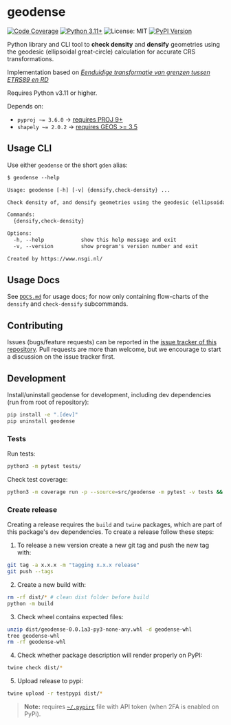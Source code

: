 # geodense

[![Code Coverage](https://img.shields.io/endpoint?url=https%3A%2F%2Fgeodetischeinfrastructuur.github.io%2Fgeodense%2Fbadge.json&style=flat-square&logo=pytest&logoColor=white)](https://geodetischeinfrastructuur.github.io/geodense/) [![Python 3.11+](https://img.shields.io/badge/python-3.11+-teal.svg?style=flat-square)](https://www.python.org/downloads/release/python-3116/) ![License: MIT](https://img.shields.io/badge/license-MIT-blue.svg?style=flat-square) [![PyPI Version](https://img.shields.io/pypi/v/geodense.svg?style=flat-square)](https://pypi.python.org/pypi/geodense)

Python library and CLI tool to **check density** and **densify** geometries using the geodesic (ellipsoidal great-circle) calculation for accurate CRS transformations.

Implementation based on [*Eenduidige transformatie van grenzen tussen ETRS89 en RD*](https://gnss-data.kadaster.nl/misc/docs/langelijnenadvies.pdf)

Requires Python v3.11 or higher.

Depends on: 

- `pyproj ~= 3.6.0` -> [requires PROJ 9+](https://pyproj4.github.io/pyproj/stable/installation.html#installing-from-source)
- `shapely ~= 2.0.2` -> [requires GEOS >= 3.5](https://shapely.readthedocs.io/en/stable/index.html#requirements)

## Usage CLI

Use either `geodense` or the short `gden` alias:

```txt
$ geodense --help

Usage: geodense [-h] [-v] {densify,check-density} ...

Check density of, and densify geometries using the geodesic (ellipsoidal great-circle) calculation for accurate CRS transformations

Commands:
  {densify,check-density}

Options:
  -h, --help            show this help message and exit
  -v, --version         show program's version number and exit

Created by https://www.nsgi.nl/
```

## Usage Docs

See [`DOCS.md`](https://github.com/GeodetischeInfrastructuur/geodense/blob/main/DOCS.md) for usage docs; for now only containing flow-charts of the `densify` and `check-densify` subcommands.

## Contributing

Issues (bugs/feature requests) can be reported in the [issue tracker of this repository](https://github.com/GeodetischeInfrastructuur/geodense/issues). Pull requests are more than welcome, but we encourage to start a discussion on the issue tracker first.

## Development

Install/uninstall geodense for development, including dev dependencies (run from root of repository):

```sh
pip install -e ".[dev]"
pip uninstall geodense
```

### Tests

Run tests:

```sh
python3 -m pytest tests/
```

Check test coverage:

```sh
python3 -m coverage run -p --source=src/geodense -m pytest -v tests && python3 -m coverage report --data-file $(ls -t  .coverage.* | head -1)
```


### Create release

Creating a release requires the `build` and `twine` packages, which are part of this package's `dev` dependencies. To create a release follow these steps:


1. To release a new version create a new git tag and push the new tag with:

```sh
git tag -a x.x.x -m "tagging x.x.x release"
git push --tags
```

2. Create a new build with:

```sh
rm -rf dist/* # clean dist folder before build
python -m build
```

3. Check wheel contains expected files:

```sh
unzip dist/geodense-0.0.1a3-py3-none-any.whl -d geodense-whl
tree geodense-whl
rm -rf geodense-whl
```

4. Check whether package description will render properly on PyPI:

```sh
twine check dist/*
```

5. Upload release to pypi:

```sh
twine upload -r testpypi dist/*
```

> **Note:** requires [`~/.pypirc`](https://packaging.python.org/en/latest/specifications/pypirc/) file with API token (when 2FA is enabled on PyPi).
